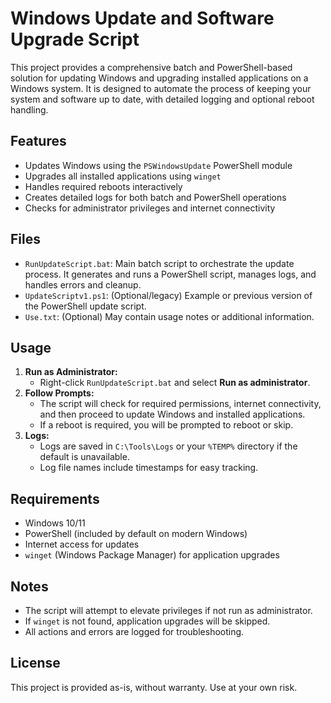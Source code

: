 # Windows Update and Software Upgrade Script

<!-- Disclaimer: This script and documentation were created with the assistance of AI (GitHub Copilot and Grock). Please review and test before use in production environments. -->

This project provides a comprehensive batch and PowerShell-based solution for updating Windows and upgrading installed applications on a Windows system. It is designed to automate the process of keeping your system and software up to date, with detailed logging and optional reboot handling.

## Features

- Updates Windows using the `PSWindowsUpdate` PowerShell module
- Upgrades all installed applications using `winget`
- Handles required reboots interactively
- Creates detailed logs for both batch and PowerShell operations
- Checks for administrator privileges and internet connectivity

## Files

- `RunUpdateScript.bat`: Main batch script to orchestrate the update process. It generates and runs a PowerShell script, manages logs, and handles errors and cleanup.
- `UpdateScriptv1.ps1`: (Optional/legacy) Example or previous version of the PowerShell update script.
- `Use.txt`: (Optional) May contain usage notes or additional information.

## Usage

1. **Run as Administrator:**
   - Right-click `RunUpdateScript.bat` and select **Run as administrator**.
2. **Follow Prompts:**
   - The script will check for required permissions, internet connectivity, and then proceed to update Windows and installed applications.
   - If a reboot is required, you will be prompted to reboot or skip.
3. **Logs:**
   - Logs are saved in `C:\Tools\Logs` or your `%TEMP%` directory if the default is unavailable.
   - Log file names include timestamps for easy tracking.

## Requirements

- Windows 10/11
- PowerShell (included by default on modern Windows)
- Internet access for updates
- `winget` (Windows Package Manager) for application upgrades

## Notes

- The script will attempt to elevate privileges if not run as administrator.
- If `winget` is not found, application upgrades will be skipped.
- All actions and errors are logged for troubleshooting.

## License

This project is provided as-is, without warranty. Use at your own risk.
